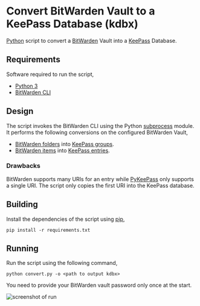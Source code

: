 # Convert BitWarden Vault to a KeePass Database (kdbx)

[Python](https://www.python.org/) script to convert a [BitWarden](https://bitwarden.com/) Vault into a [KeePass](https://keepassxc.org/) Database.

## Requirements

Software required to run the script,
* [Python 3](https://www.python.org/download/releases/3.0/)
* [BitWarden CLI](https://bitwarden.com/help/article/cli/)

## Design

The script invokes the BitWarden CLI using the Python [subprocess](https://docs.python.org/3/library/subprocess.html) module. It performs the following conversions on the configured BitWarden Vault,
* [BitWarden folders](https://bitwarden.com/help/article/folders/) into [KeePass groups](https://keepassxc.org/docs/KeePassXC_UserGuide.html#_application_layout).
* [BitWarden items](https://bitwarden.com/help/article/managing-items/) into [KeePass entries](https://keepassxc.org/docs/KeePassXC_UserGuide.html#_adding_an_entry).

### Drawbacks

BitWarden supports many URIs for an entry while [PyKeePass](https://github.com/libkeepass/pykeepass#adding-entries) only supports a single URI. The script only copies the first URI into the KeePass database. 

## Building

Install the dependencies of the script using [pip](https://pypi.org/project/pip/),
```
pip install -r requirements.txt
```

## Running

Run the script using the following command,
```
python convert.py -o <path to output kdbx>
```

You need to provide your BitWarden vault password only once at the start.

![screenshot of run](https://github.com/k3karthic/bitwarden-to-keepass/raw/main/assets/screenshot.png)
